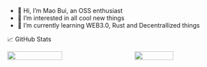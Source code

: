 - 👋 Hi, I’m Mao Bui, an OSS enthusiast
- 👀 I’m interested in all cool new things
- 🌱 I’m currently learning WEB3.0, Rust and Decentrallized things

📈 GitHub Stats

<div style="display: flex; flex-direction: row; justify-content: space-between">
 <img width="50%" class="img" src="https://github-readme-stats.vercel.app/api?username=nguyenmao2101&show_icons=true" />
 <img width="42%" class="img" src="https://github-readme-stats.vercel.app/api/top-langs/?username=nguyenmao2101&layout=compact" />
</div>
